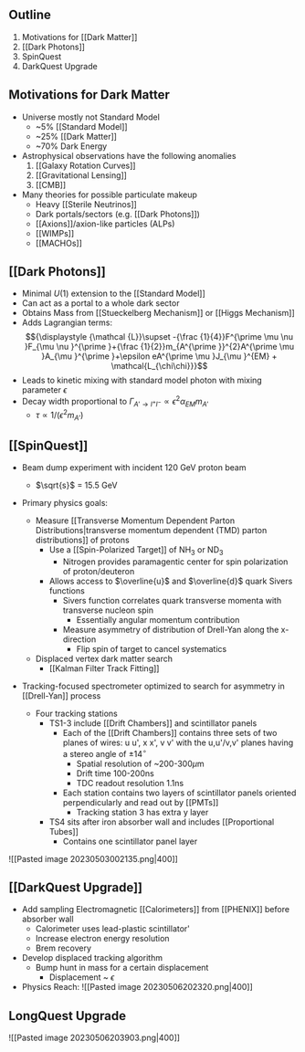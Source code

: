 ## Outline
1. Motivations for [[Dark Matter]]
2. [[Dark Photons]]
4. SpinQuest
5. DarkQuest Upgrade

## Motivations for Dark Matter
- Universe mostly not Standard Model
	- ~5% [[Standard Model]]
	- ~25% [[Dark Matter]]
	- ~70% Dark Energy
 - Astrophysical observations have the following anomalies
	1. [[Galaxy Rotation Curves]]
	2. [[Gravitational Lensing]]
	3. [[CMB]]
 - Many theories for possible particulate makeup
	 - Heavy [[Sterile Neutrinos]]
	 - Dark portals/sectors (e.g. [[Dark Photons]])
	 - [[Axions]]/axion-like particles (ALPs)
	 - [[WIMPs]]
	 - [[MACHOs]]

## [[Dark Photons]]
 - Minimal $U(1)$ extension to the [[Standard Model]] 
 - Can act as a portal to a whole dark sector
 - Obtains Mass from [[Stueckelberg Mechanism]] or [[Higgs Mechanism]]
 - Adds Lagrangian terms: $${\displaystyle {\mathcal {L}}\supset -{\frac {1}{4}}F^{\prime \mu \nu }F_{\mu \nu }^{\prime }+{\frac {1}{2}}m_{A^{\prime }}^{2}A^{\prime \mu }A_{\mu }^{\prime }+\epsilon eA^{\prime \mu }J_{\mu }^{EM} + \mathcal{L_{\chi\chi}}}$$
 - Leads to kinetic mixing with standard model photon with mixing parameter $\epsilon$
 - Decay width proportional to $\Gamma_{A' \rightarrow l^+ l^-} \propto \epsilon^2 \alpha_{EM} m_{A'}$
	 - $\tau \propto 1/(\epsilon^2 m_{A'})$
## [[SpinQuest]]
- Beam dump experiment with incident 120 GeV proton beam
	- $\sqrt{s}$ = 15.5 GeV 
- Primary physics goals:
	- Measure [[Transverse Momentum Dependent Parton Distributions|transverse momentum dependent (TMD) parton distributions]] of protons
		-  Use a [[Spin-Polarized Target]] of NH$_3$ or ND$_3$
			- Nitrogen provides paramagentic center for spin polarization of proton/deuteron
		- Allows access to $\overline{u}$ and $\overline{d}$ quark Sivers functions
			- Sivers function correlates quark transverse momenta with transverse nucleon spin
				- Essentially angular momentum contribution 
			- Measure asymmetry of distribution of Drell-Yan along the x-direction
				- Flip spin of target to cancel systematics
	- Displaced vertex dark matter search
		- [[Kalman Filter Track Fitting]]

- Tracking-focused spectrometer optimized to search for asymmetry in [[Drell-Yan]] process
	- Four tracking stations
		- TS1-3 include [[Drift Chambers]] and scintillator panels
			- Each of the [[Drift Chambers]] contains three sets of two planes of wires: u u', x x', v v' with the u,u'/v,v' planes having a stereo angle of $\pm14^\circ$
				- Spatial resolution of ~200-300$\mu$m
				- Drift time 100-200ns
				- TDC readout resolution 1.1ns
			- Each station contains two layers of scintillator panels oriented perpendicularly and read out by [[PMTs]]
				- Tracking station 3 has extra y layer
		- TS4 sits after iron absorber wall and includes [[Proportional Tubes]] 
			- Contains one scintillator panel layer

![[Pasted image 20230503002135.png|400]]


## [[DarkQuest Upgrade]]
 - Add sampling Electromagnetic [[Calorimeters]] from [[PHENIX]] before absorber wall
	 - Calorimeter uses lead-plastic scintillator'
	 - Increase electron energy resolution
	 - Brem recovery
 - Develop displaced tracking algorithm
	 - Bump hunt in mass for a certain displacement
		 - Displacement ~ $\epsilon$
 - Physics Reach:
![[Pasted image 20230506202320.png|400]]


## LongQuest Upgrade
![[Pasted image 20230506203903.png|400]]

